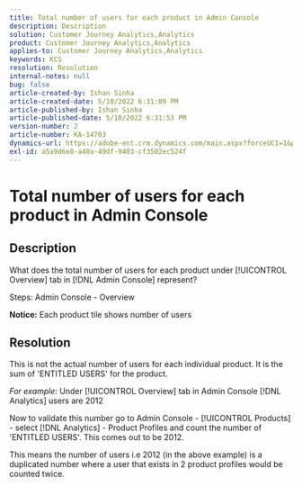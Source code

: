 ```yaml
---
title: Total number of users for each product in Admin Console
description: Description
solution: Customer Journey Analytics,Analytics
product: Customer Journey Analytics,Analytics
applies-to: Customer Journey Analytics,Analytics
keywords: KCS
resolution: Resolution
internal-notes: null
bug: false
article-created-by: Ishan Sinha
article-created-date: 5/10/2022 6:31:09 PM
article-published-by: Ishan Sinha
article-published-date: 5/10/2022 6:31:53 PM
version-number: 2
article-number: KA-14703
dynamics-url: https://adobe-ent.crm.dynamics.com/main.aspx?forceUCI=1&pagetype=entityrecord&etn=knowledgearticle&id=f8724b5a-8fd0-ec11-a7b5-0022480a8753
exl-id: a5a9d6e8-a40a-49df-9403-cf3502ec524f
---
```

# Total number of users for each product in Admin Console

## Description


What does the total number of users for each product under [!UICONTROL Overview] tab in [!DNL Admin Console] represent?

Steps: Admin Console - Overview

<b>Notice:</b> Each product tile shows number of users




## Resolution


This is not the actual number of users for each individual product. It is the sum of 'ENTITLED USERS' for the product.

*For example:* Under [!UICONTROL Overview] tab in Admin Console [!DNL Analytics] users are 2012

Now to validate this number go to Admin Console - [!UICONTROL Products] - select [!DNL Analytics] - Product Profiles and count the number of 'ENTITLED USERS'. This comes out to be 2012.

This means the number of users i.e 2012 (in the above example) is a duplicated number where a user that exists in 2 product profiles would be counted twice.
